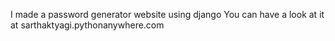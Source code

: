 I made a password generator website using django
You can have a look at it at 
sarthaktyagi.pythonanywhere.com
